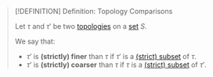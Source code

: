 >[!DEFINITION] Definition: Topology Comparisons
>
>Let $\tau$ and $\tau'$ be two [topologies](Topology.md) on a [set](../../Set%20Theory/Set.md) $S$.
>
>We say that:
>- $\tau'$ is **(strictly) finer** than $\tau$ if $\tau'$ is a [(strict) subset](../../Set%20Theory/Subset.md) of $\tau$.
>- $\tau'$ is **(strictly) coarser** than $\tau$ if $\tau$ is a [(strict) subset](../../Set%20Theory/Subset.md) of $\tau'$.
>